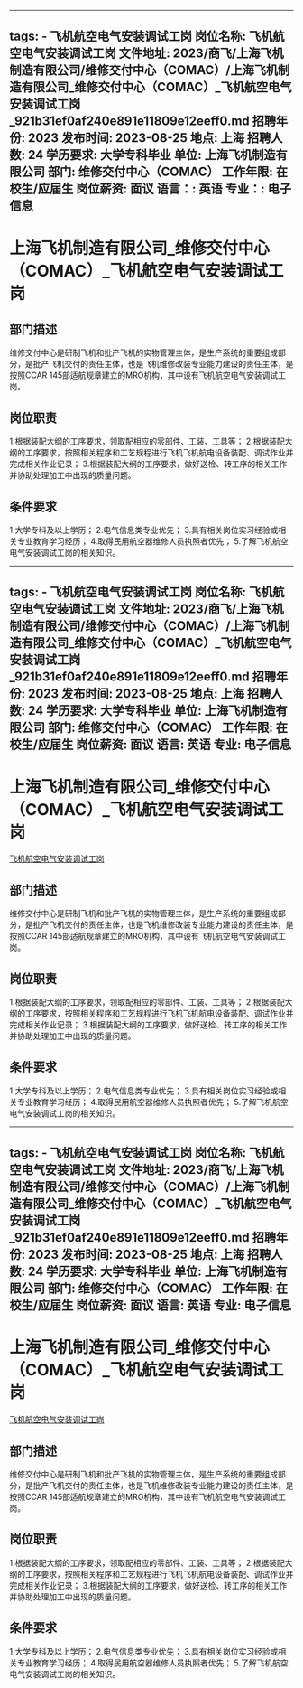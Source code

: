 
---
tags:
    - 飞机航空电气安装调试工岗
岗位名称: 飞机航空电气安装调试工岗
文件地址: 2023/商飞/上海飞机制造有限公司/维修交付中心（COMAC）/上海飞机制造有限公司_维修交付中心（COMAC）_飞机航空电气安装调试工岗_921b31ef0af240e891e11809e12eeff0.md
招聘年份: 2023
发布时间: 2023-08-25
地点: 上海
招聘人数: 24
学历要求: 大学专科毕业
单位: 上海飞机制造有限公司
部门: 维修交付中心（COMAC）
工作年限: 在校生/应届生
岗位薪资: 面议
语言：: 英语
专业：: 电子信息
---

# 上海飞机制造有限公司_维修交付中心（COMAC）_飞机航空电气安装调试工岗

## 部门描述

维修交付中心是研制飞机和批产飞机的实物管理主体，是生产系统的重要组成部分，是批产飞机交付的责任主体，也是飞机维修改装专业能力建设的责任主体，是按照CCAR 145部适航规章建立的MRO机构，其中设有飞机航空电气安装调试工岗。

## 岗位职责

1.根据装配大纲的工序要求，领取配相应的零部件、工装、工具等；
 2.根据装配大纲的工序要求，按照相关程序和工艺规程进行飞机飞机航电设备装配、调试作业并完成相关作业记录；
 3.根据装配大纲的工序要求，做好送检、转工序的相关工作并协助处理加工中出现的质量问题。

 ## 条件要求

1.大学专科及以上学历；
 2.电气信息类专业优先；
 3.具有相关岗位实习经验或相关专业教育学习经历；
 4.取得民用航空器维修人员执照者优先；
 5.了解飞机航空电气安装调试工岗的相关知识。

---
tags:
    - 飞机航空电气安装调试工岗
岗位名称: 飞机航空电气安装调试工岗
文件地址: 2023/商飞/上海飞机制造有限公司/维修交付中心（COMAC）/上海飞机制造有限公司_维修交付中心（COMAC）_飞机航空电气安装调试工岗_921b31ef0af240e891e11809e12eeff0.md
招聘年份: 2023
发布时间: 2023-08-25
地点: 上海
招聘人数: 24
学历要求: 大学专科毕业
单位: 上海飞机制造有限公司
部门: 维修交付中心（COMAC）
工作年限: 在校生/应届生
岗位薪资: 面议
语言: 英语
专业: 电子信息
---

# 上海飞机制造有限公司_维修交付中心（COMAC）_飞机航空电气安装调试工岗

[飞机航空电气安装调试工岗](http://zhaopin.comac.cc/zp/ct/out/position/positionDetail?planid=921b31ef0af240e891e11809e12eeff0)

## 部门描述

维修交付中心是研制飞机和批产飞机的实物管理主体，是生产系统的重要组成部分，是批产飞机交付的责任主体，也是飞机维修改装专业能力建设的责任主体，是按照CCAR 145部适航规章建立的MRO机构，其中设有飞机航空电气安装调试工岗。

## 岗位职责

1.根据装配大纲的工序要求，领取配相应的零部件、工装、工具等；
 2.根据装配大纲的工序要求，按照相关程序和工艺规程进行飞机飞机航电设备装配、调试作业并完成相关作业记录；
 3.根据装配大纲的工序要求，做好送检、转工序的相关工作并协助处理加工中出现的质量问题。

 ## 条件要求

1.大学专科及以上学历；
 2.电气信息类专业优先；
 3.具有相关岗位实习经验或相关专业教育学习经历；
 4.取得民用航空器维修人员执照者优先；
 5.了解飞机航空电气安装调试工岗的相关知识。

---
tags:
    - 飞机航空电气安装调试工岗
岗位名称: 飞机航空电气安装调试工岗
文件地址: 2023/商飞/上海飞机制造有限公司/维修交付中心（COMAC）/上海飞机制造有限公司_维修交付中心（COMAC）_飞机航空电气安装调试工岗_921b31ef0af240e891e11809e12eeff0.md
招聘年份: 2023
发布时间: 2023-08-25
地点: 上海
招聘人数: 24
学历要求: 大学专科毕业
单位: 上海飞机制造有限公司
部门: 维修交付中心（COMAC）
工作年限: 在校生/应届生
岗位薪资: 面议
语言: 英语
专业: 电子信息
---

# 上海飞机制造有限公司_维修交付中心（COMAC）_飞机航空电气安装调试工岗

[飞机航空电气安装调试工岗](http://zhaopin.comac.cc/zp/ct/out/position/positionDetail?planid=921b31ef0af240e891e11809e12eeff0)


## 部门描述

维修交付中心是研制飞机和批产飞机的实物管理主体，是生产系统的重要组成部分，是批产飞机交付的责任主体，也是飞机维修改装专业能力建设的责任主体，是按照CCAR 145部适航规章建立的MRO机构，其中设有飞机航空电气安装调试工岗。

## 岗位职责

1.根据装配大纲的工序要求，领取配相应的零部件、工装、工具等；
 2.根据装配大纲的工序要求，按照相关程序和工艺规程进行飞机飞机航电设备装配、调试作业并完成相关作业记录；
 3.根据装配大纲的工序要求，做好送检、转工序的相关工作并协助处理加工中出现的质量问题。

 ## 条件要求

1.大学专科及以上学历；
 2.电气信息类专业优先；
 3.具有相关岗位实习经验或相关专业教育学习经历；
 4.取得民用航空器维修人员执照者优先；
 5.了解飞机航空电气安装调试工岗的相关知识。
